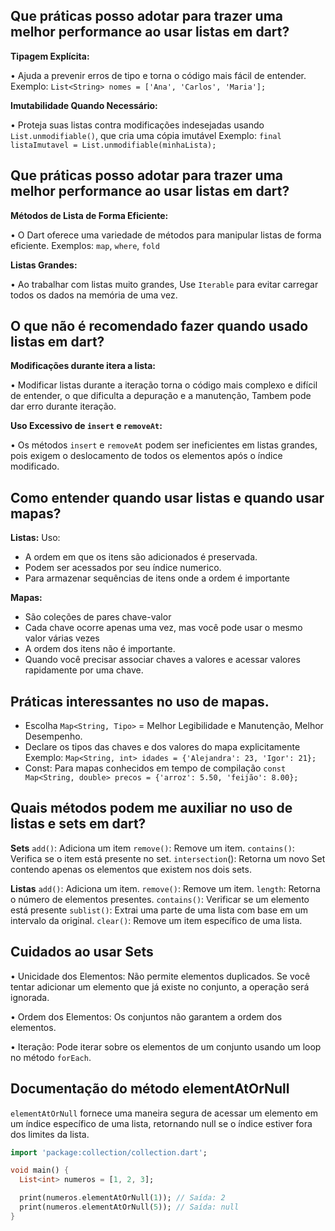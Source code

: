 ## Que práticas posso adotar para trazer uma melhor performance ao usar listas em dart? 

**Tipagem Explícita:**

• Ajuda a prevenir erros de tipo e torna o código mais fácil de entender.
Exemplo: `List<String> nomes = ['Ana', 'Carlos', 'Maria'];`

**Imutabilidade Quando Necessário:**

• Proteja suas listas contra modificações indesejadas usando `List.unmodifiable()`, que cria uma cópia imutável
Exemplo: `final listaImutavel = List.unmodifiable(minhaLista);`

## Que práticas posso adotar para trazer uma melhor performance ao usar listas em dart? 

**Métodos de Lista de Forma Eficiente:**

• O Dart oferece uma variedade de métodos para manipular listas de forma eficiente.
Exemplos: `map`, `where`, `fold`

**Listas Grandes:**

• Ao trabalhar com listas muito grandes, Use `Iterable` para evitar carregar todos os dados na memória de uma vez.


## O que não é recomendado fazer quando usado listas em dart?

**Modificações durante itera a lista:**

• Modificar listas durante a iteração torna o código mais complexo e difícil de entender, o que
dificulta a 
depuração e a manutenção, Tambem pode dar erro durante iteração.

**Uso Excessivo de `insert` e `removeAt`:**

• Os métodos `insert` e `removeAt` podem ser ineficientes em listas grandes, pois exigem o deslocamento de 
todos os elementos após o índice modificado.


## Como entender quando usar listas e quando usar mapas? 

 **Listas:**
Uso:
* A ordem em que os itens são adicionados é preservada.
* Podem ser acessados por seu índice numerico.
* Para armazenar sequências de itens onde a ordem é importante

**Mapas:**
* São coleções de pares chave-valor
* Cada chave ocorre apenas uma vez, mas você pode usar o mesmo valor várias vezes
* A ordem dos itens não é importante.
* Quando você precisar associar chaves a valores e acessar valores rapidamente por uma chave.

## Práticas interessantes no uso de mapas. 

* Escolha `Map<String, Tipo>` = Melhor Legibilidade e Manutenção, Melhor Desempenho. 
* Declare os tipos das chaves e dos valores do mapa explicitamente
Exemplo: `Map<String, int> idades = {'Alejandra': 23, 'Igor': 21};`
* Const: Para mapas conhecidos em tempo de compilação 
`const Map<String, double> precos = {'arroz': 5.50, 'feijão': 8.00};`

## Quais métodos podem me auxiliar no uso de listas e sets em dart? 

**Sets**
`add()`: Adiciona um item
`remove()`: Remove um item.
`contains()`: Verifica se o item está presente no set.
`intersection`(): Retorna um novo Set contendo apenas os elementos que existem nos dois sets.


**Listas**
`add()`: Adiciona um item.
`remove()`: Remove um item.
`length`:  Retorna o número de elementos presentes.
`contains()`: Verificar se um elemento está presente
`sublist()`: Extrai uma parte de uma lista com base em um intervalo da original.
`clear()`: Remove um item específico de uma lista.

## Cuidados ao usar Sets

• Unicidade dos Elementos:
Não permite elementos duplicados. Se você tentar adicionar um elemento que já existe no conjunto, a operação será ignorada.

• Ordem dos Elementos:
Os conjuntos não garantem a ordem dos elementos.

• Iteração:
Pode iterar sobre os elementos de um conjunto usando um loop no método `forEach`.

## Documentação do método elementAtOrNull

`elementAtOrNull` fornece uma maneira segura de acessar um elemento em um índice específico de uma lista, retornando null se o índice 
estiver fora dos limites da lista.

```dart
import 'package:collection/collection.dart';

void main() {
  List<int> numeros = [1, 2, 3];

  print(numeros.elementAtOrNull(1)); // Saída: 2
  print(numeros.elementAtOrNull(5)); // Saída: null
}
